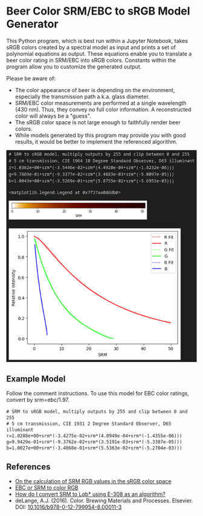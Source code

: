 # Beer Color SRM/EBC to sRGB Model Generator

This Python program, which is best run within a Jupyter Notebook, takes sRGB colors created by a spectral model as input and prints a set of polynomial equations as output. These equations enable you to translate a beer color rating in SRM/EBC into sRGB colors. Constants within the program allow you to customize the generated output.

Please be aware of:
- The color appearance of beer is depending on the environment, especially the transmission path a.k.a. glass diameter.
- SRM/EBC color measurements are performed at a single wavelength (430 nm). Thus, they convey no full color information. A reconstructed color will always be a "guess".
- The sRGB color space is not large enough to faithfully render beer colors.
- While models generated by this program may provide you with good results, it would be better to implement the referenced algorithm.

![Screenshot](/screenshot.png?raw=true)

## Example Model

Follow the comment instructions. To use this model for EBC color ratings, convert by srm=ebc/1.97.

```
# SRM to sRGB model, multiply outputs by 255 and clip between 0 and 255
# 5 cm transmission, CIE 1931 2 Degree Standard Observer, D65 illuminant
r=1.0288e+00+srm*(-3.4275e-02+srm*(4.0949e-04+srm*(-1.4355e-06)))
g=9.9429e-01+srm*(-9.3762e-02+srm*(3.5191e-03+srm*(-5.3307e-05)))
b=1.0027e+00+srm*(-3.4068e-01+srm*(5.5363e-02+srm*(-5.2704e-03)))
```

## References
- [On the calculation of SRM RGB values in the sRGB color space](https://www.homebrewtalk.com/threads/on-the-calculation-of-srm-rgb-values-in-the-srgb-color-space.413581)
- [EBC or SRM to color RGB](https://www.homebrewtalk.com/threads/ebc-or-srm-to-color-rgb.78018)
- [How do I convert SRM to L*a*b* using E-308 as an algorithm?](https://stackoverflow.com/questions/58722583/how-do-i-convert-srm-to-lab-using-e-308-as-an-algorithm)
- deLange, A.J. (2016). Color. Brewing Materials and Processes. Elsevier. DOI: [10.1016/b978-0-12-799954-8.00011-3](https://doi.org/10.1016/b978-0-12-799954-8.00011-3)
